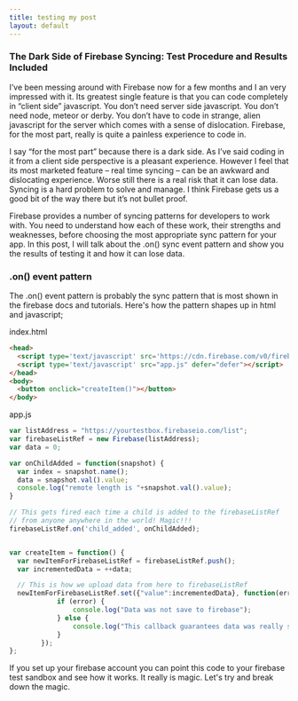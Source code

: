 ```yaml
---
title: testing my post
layout: default
---
```


### The Dark Side of Firebase Syncing: Test Procedure and Results Included

I’ve been messing around with Firebase now for a few months and I an very impressed with it. Its greatest single feature is that you can code completely in “client side” javascript. You don’t need server side javascript. You don’t need node, meteor or derby. You don’t have to code in strange, alien javascript for the server which comes with a sense of dislocation. Firebase, for the most part, really is quite a painless experience to code in.

I say “for the most part” because there is a dark side. As I’ve said coding in it from a client side perspective is a pleasant experience. However I feel that its most marketed feature – real time syncing – can be an awkward and dislocating experience. Worse still there is a real risk that it can lose data. Syncing is a hard problem to solve and manage. I think Firebase gets us a good bit of the way there but it’s not bullet proof.

Firebase provides a number of syncing patterns for developers to work with. You need to understand how each of these work, their strengths and weaknesses, before choosing the most appropriate sync pattern for your app. In this post, I will talk about the .on() sync event pattern and show you the results of testing it and how it can lose data.

### .on() event pattern

The .on() event pattern is probably the sync pattern that is most shown in the firebase docs and tutorials. Here's how the pattern shapes up in html and javascript;

index.html
``` html
<head>
  <script type='text/javascript' src='https://cdn.firebase.com/v0/firebase.js'></script>
  <script type='text/javascript' src="app.js" defer="defer"></script>
</head>
<body>
  <button onclick="createItem()"></button>
</body>
```
app.js
``` javascript
var listAddress = "https://yourtestbox.firebaseio.com/list";
var firebaseListRef = new Firebase(listAddress);
var data = 0;

var onChildAdded = function(snapshot) {
  var index = snapshot.name();
  data = snapshot.val().value;
  console.log("remote length is "+snapshot.val().value);
}

// This gets fired each time a child is added to the firebaseListRef
// from anyone anywhere in the world! Magic!!!
firebaseListRef.on('child_added', onChildAdded);


var createItem = function() {
  var newItemForFirebaseListRef = firebaseListRef.push();
  var incrementedData = ++data;

  // This is how we upload data from here to firebaseListRef
  newItemForFirebaseListRef.set({"value":incrementedData}, function(error){
			if (error) {
				console.log("Data was not save to firebase");
			} else {
				console.log("This callback guarantees data was really saved to firebase");
			}
		});	
};
```
If you set up your firebase account you can point this code to your firebase test sandbox and see how it works. It really is magic. Let's try and break down the magic.